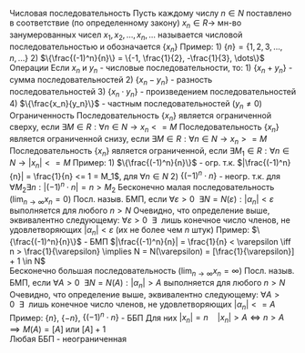 
Числовая последовательность
	Пусть каждому числу $n \in N$ поставлено в соответствие (по определенному закону) $x_n\in R \to$ мн-во занумерованных чисел $x_1, x_2, \dots, x_n, \dots$ называется числовой последовательностью и обозначается $\{x_n\}$ 
	Пример: 
	1) $\{n\} = \{1, 2, 3, \dots, n, \dots\}$
	2) $\{\frac{(-1)^n}{n}\} = \{-1, \frac{1}{2}, -\frac{1}{3}, \dots\}$  
Операции
	Если $x_n$ и $y_n$ - числовые последовательности, то:
	1) $\{x_n+y_n\}$ - сумма последовательностей
	2) $\{x_n-y_n\}$ - разность последовательностей
	3) $\{x_n \cdot y_n\}$ - произведением последовательностей
	4) $\{\frac{x_n}{y_n}\}$ - частным последовательностей ($y_n \neq 0$)
Ограниченность
	Последовательность $\{x_n\}$ является ограниченной сверху, если $\exists M \in R: \forall n \in N \to x_n <=M$ 
	Последовательность $\{x_n\}$ является ограниченной снизу, если $\exists M \in R: \forall n \in N \to x_n >=M$ 
	Последовательность $\{x_n\}$ является ограниченной, если $\exists M_1 \in R: \forall n \in N \to |x_n| <=M$ 
	Пример:
	1) $\{\frac{(-1)^n}{n}\}$ - огр. т.к. $|\frac{(-1)^n}{n}| = \frac{1}{n} <= 1 = M_1$, для $\forall n \in N$
	2) $\{(-1)^n \cdot n\}$ - неогр. т.к. для $\forall M_2 \exists n: |(-1)^n \cdot n| = n > M_2$ 
Бесконечно малая последовательность ($\lim_{n\to\infty}x_n = 0$) 
	Посл. назыв. БМП, если $\forall \varepsilon>0 \ \ \exists N=N(\varepsilon): |\alpha_n|< \varepsilon$ выполняется для любого $n > N$ 
	Очевидно, что определение выше, эквивалентно следующему: $\forall \varepsilon > 0 \ \ \exists$  лишь конечное число членов, не удовлетворяющих $|\alpha_n| < \varepsilon$ (их не более чем $n$ штук)
	Пример:
	$\{\frac{(-1)^n}{n}\}$ - БМП
	 $|\frac{(-1)^n}{n}| = \frac{1}{n} < \varepsilon \iff n > \frac{1}{\varepsilon} \implies N = N(\varepsilon) = [\frac{1}{\varepsilon}] + 1 \in N$  
Бесконечно большая последовательность ($\lim_{n\to\infty}x_n = \infty$) 
	Посл. назыв. БМП, если $\forall A>0 \ \ \exists N=N(A): |\alpha_n|> A$ выполняется для любого $n > N$ 
	Очевидно, что определение выше, эквивалентно следующему: $\forall A > 0 \ \ \exists$  лишь конечное число членов, не удовлетворяющих $|\alpha_n| <= A$
	Пример:
	$\{n\}$, $\{-n\}$, $\{(-1)^n \cdot n\}$ - ББП
	Для них $|x_n| = n \quad |x_n| > A \iff n > A \implies M(A) = [A] \text{ или } [A] + 1$  
	Любая ББП - неограниченная